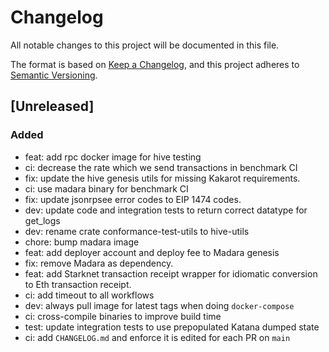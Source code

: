 # Changelog

All notable changes to this project will be documented in this file.

The format is based on [Keep a Changelog](https://keepachangelog.com/en/1.0.0/),
and this project adheres to
[Semantic Versioning](https://semver.org/spec/v2.0.0.html).

## [Unreleased]

### Added

- feat: add rpc docker image for hive testing
- ci: decrease the rate which we send transactions in benchmark CI
- fix: update the hive genesis utils for missing Kakarot requirements.
- ci: use madara binary for benchmark CI
- fix: update jsonrpsee error codes to EIP 1474 codes.
- dev: update code and integration tests to return correct datatype for get_logs
- dev: rename crate conformance-test-utils to hive-utils
- chore: bump madara image
- feat: add deployer account and deploy fee to Madara genesis
- fix: remove Madara as dependency.
- feat: add Starknet transaction receipt wrapper for idiomatic conversion to Eth
  transaction receipt.
- ci: add timeout to all workflows
- dev: always pull image for latest tags when doing `docker-compose`
- ci: cross-compile binaries to improve build time
- test: update integration tests to use prepopulated Katana dumped state
- ci: add `CHANGELOG.md` and enforce it is edited for each PR on `main`
